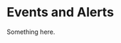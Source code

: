 [title]: # (Events and Alerts)
[tags]: # (XXX)
[priority]: # (6200)
# Events and Alerts
Something here.
